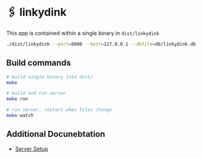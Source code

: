 # 🖇 linkydink

This app is contained within a single binary in `dist/linkydink`

```bash
./dist/linkydink --port=8000 --host=127.0.0.1 --dbfile=db/linkydink.db
```

## Build commands

```bash
# build single binary into dist/
make

# build and run server
make run

# run server, restart when files change
make watch
```


## Additional Docunebtation

 - [Server Setup](./docs/server-setup.md)